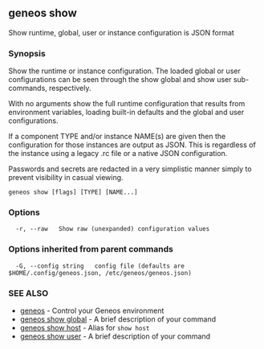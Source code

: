 ## geneos show

Show runtime, global, user or instance configuration is JSON format

### Synopsis


Show the runtime or instance configuration. The loaded
global or user configurations can be seen through the show global
and show user sub-commands, respectively.

With no arguments show the full runtime configuration that
results from environment variables, loading built-in defaults and the
global and user configurations.

If a component TYPE and/or instance NAME(s) are given then the
configuration for those instances are output as JSON. This is
regardless of the instance using a legacy .rc file or a native JSON
configuration.

Passwords and secrets are redacted in a very simplistic manner simply
to prevent visibility in casual viewing.


```
geneos show [flags] [TYPE] [NAME...]
```

### Options

```
  -r, --raw   Show raw (unexpanded) configuration values
```

### Options inherited from parent commands

```
  -G, --config string   config file (defaults are $HOME/.config/geneos.json, /etc/geneos/geneos.json)
```

### SEE ALSO

* [geneos](geneos.md)	 - Control your Geneos environment
* [geneos show global](geneos_show_global.md)	 - A brief description of your command
* [geneos show host](geneos_show_host.md)	 - Alias for `show host`
* [geneos show user](geneos_show_user.md)	 - A brief description of your command


